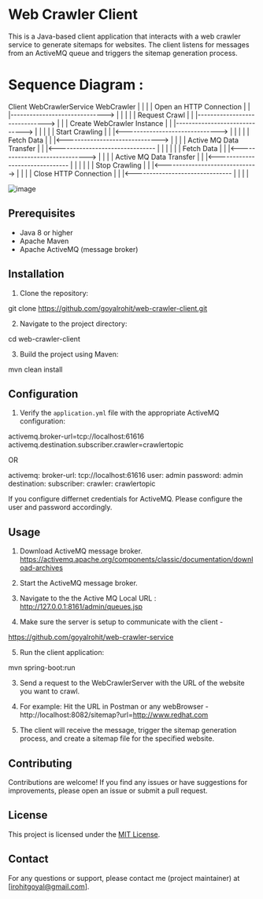 # Web Crawler Client

This is a Java-based client application that interacts with a web crawler service to generate sitemaps for websites. The client listens for messages from an ActiveMQ queue and triggers the sitemap generation process.

# Sequence Diagram : 

Client                  WebCrawlerService                  WebCrawler
  |                             |                              |
  | Open an HTTP Connection     |                              |
  |------------------------------>                             |
  |                             |                              |
  | Request Crawl               |                              |
  |------------------------------>                             |
  |                             | Create WebCrawler Instance   |
  |                             |------------------------------>
  |                             |                              |
  |                             | Start Crawling               |
  |                             |<------------------------------>
  |                             |                              |
  |                             | Fetch Data                   |
  |                             |<------------------------------>
  |                             |                              |
  | Active MQ Data Transfer     |                              |
  |<-------------------------------                             |
  |                             |                              |
  |                             | Fetch Data                   |
  |                             |<------------------------------>
  |                             |                              |
  | Active MQ Data Transfer     |                              |
  |<-------------------------------                             |
  |                             |                              |
  |                             | Stop Crawling                |
  |                             |<------------------------------>
  |                             |                              |
  | Close HTTP  Connection      |                              |
  |<-------------------------------                            |
  |                             |                              |

![image](https://github.com/goyalrohit/web-crawler-client/assets/4389889/34370c68-d8a6-435f-b788-e500670e4a72)

## Prerequisites

- Java 8 or higher
- Apache Maven
- Apache ActiveMQ (message broker)

## Installation

1. Clone the repository:

git clone https://github.com/goyalrohit/web-crawler-client.git


2. Navigate to the project directory:

cd web-crawler-client


3. Build the project using Maven:

mvn clean install


## Configuration

1. Verify the `application.yml` file with the appropriate ActiveMQ configuration:

activemq.broker-url=tcp://localhost:61616
activemq.destination.subscriber.crawler=crawlertopic

 OR 

activemq:
  broker-url: tcp://localhost:61616
  user: admin
  password: admin
  destination:
    subscriber:
      crawler: crawlertopic

If you configure differnet credentials for ActiveMQ. Please configure the user and password accordingly.

## Usage

1. Download ActiveMQ message broker. https://activemq.apache.org/components/classic/documentation/download-archives

2. Start the ActiveMQ message broker.

3. Navigate to the the Active MQ Local URL : http://127.0.0.1:8161/admin/queues.jsp

4. Make sure the server is setup to communicate with the client -

https://github.com/goyalrohit/web-crawler-service

5. Run the client application:

mvn spring-boot:run

3. Send a request to the WebCrawlerServer with the URL of the website you want to crawl.

4. For example: Hit the URL in Postman or any webBrowser - http://localhost:8082/sitemap?url=http://www.redhat.com

5. The client will receive the message, trigger the sitemap generation process, and create a sitemap file for the specified website.

## Contributing

Contributions are welcome! If you find any issues or have suggestions for improvements, please open an issue or submit a pull request.

## License

This project is licensed under the [MIT License](LICENSE).

## Contact

For any questions or support, please contact me (project maintainer) at [irohitgoyal@gmail.com].




